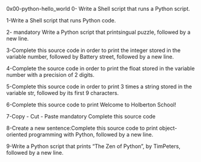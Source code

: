 0x00-python-hello_world
0- Write a Shell script that runs a Python script.

1-Write a Shell script that runs Python code.

2-
mandatory
Write a Python script that printsingual puzzle, followed by a new line.

3-Complete this source code in order to print the integer stored in the variable number, followed by Battery street, followed by a new line.

4-Complete the source code in order to print the float stored in the variable number with a precision of 2 digits.

5-Complete this source code in order to print 3 times a string stored in the variable str, followed by its first 9 characters.

6-Complete this source code to print Welcome to Holberton School!

7-Copy - Cut - Paste
mandatory
Complete this source code

8-Create a new sentence:Complete this source code to print object-oriented programming with Python, followed by a new line.

9-Write a Python script that prints “The Zen of Python”, by TimPeters, followed by a new line.
